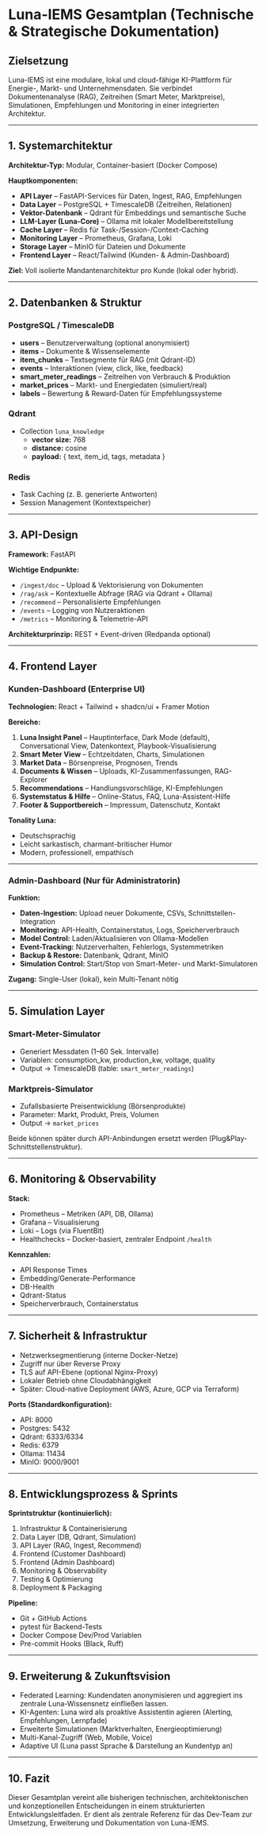 # Luna-IEMS Gesamtplan (Technische & Strategische Dokumentation)

## Zielsetzung
Luna-IEMS ist eine modulare, lokal und cloud-fähige KI-Plattform für Energie-, Markt- und Unternehmensdaten. Sie verbindet Dokumentenanalyse (RAG), Zeitreihen (Smart Meter, Marktpreise), Simulationen, Empfehlungen und Monitoring in einer integrierten Architektur.

---

## 1. Systemarchitektur

**Architektur-Typ:** Modular, Container-basiert (Docker Compose)

**Hauptkomponenten:**
- **API Layer** – FastAPI-Services für Daten, Ingest, RAG, Empfehlungen
- **Data Layer** – PostgreSQL + TimescaleDB (Zeitreihen, Relationen)
- **Vektor-Datenbank** – Qdrant für Embeddings und semantische Suche
- **LLM-Layer (Luna-Core)** – Ollama mit lokaler Modellbereitstellung
- **Cache Layer** – Redis für Task-/Session-/Context-Caching
- **Monitoring Layer** – Prometheus, Grafana, Loki
- **Storage Layer** – MinIO für Dateien und Dokumente
- **Frontend Layer** – React/Tailwind (Kunden- & Admin-Dashboard)

**Ziel:** Voll isolierte Mandantenarchitektur pro Kunde (lokal oder hybrid).

---

## 2. Datenbanken & Struktur

### PostgreSQL / TimescaleDB
- **users** – Benutzerverwaltung (optional anonymisiert)
- **items** – Dokumente & Wissenselemente
- **item_chunks** – Textsegmente für RAG (mit Qdrant-ID)
- **events** – Interaktionen (view, click, like, feedback)
- **smart_meter_readings** – Zeitreihen von Verbrauch & Produktion
- **market_prices** – Markt- und Energiedaten (simuliert/real)
- **labels** – Bewertung & Reward-Daten für Empfehlungssysteme

### Qdrant
- Collection `luna_knowledge`
  - **vector size:** 768
  - **distance:** cosine
  - **payload:** { text, item_id, tags, metadata }

### Redis
- Task Caching (z. B. generierte Antworten)
- Session Management (Kontextspeicher)

---

## 3. API-Design

**Framework:** FastAPI

**Wichtige Endpunkte:**
- `/ingest/doc` – Upload & Vektorisierung von Dokumenten
- `/rag/ask` – Kontextuelle Abfrage (RAG via Qdrant + Ollama)
- `/recommend` – Personalisierte Empfehlungen
- `/events` – Logging von Nutzeraktionen
- `/metrics` – Monitoring & Telemetrie-API

**Architekturprinzip:** REST + Event-driven (Redpanda optional)

---

## 4. Frontend Layer

### Kunden-Dashboard (Enterprise UI)
**Technologien:** React + Tailwind + shadcn/ui + Framer Motion

**Bereiche:**
1. **Luna Insight Panel** – Hauptinterface, Dark Mode (default), Conversational View, Datenkontext, Playbook-Visualisierung
2. **Smart Meter View** – Echtzeitdaten, Charts, Simulationen
3. **Market Data** – Börsenpreise, Prognosen, Trends
4. **Documents & Wissen** – Uploads, KI-Zusammenfassungen, RAG-Explorer
5. **Recommendations** – Handlungsvorschläge, KI-Empfehlungen
6. **Systemstatus & Hilfe** – Online-Status, FAQ, Luna-Assistent-Hilfe
7. **Footer & Supportbereich** – Impressum, Datenschutz, Kontakt

**Tonality Luna:**
- Deutschsprachig
- Leicht sarkastisch, charmant-britischer Humor
- Modern, professionell, empathisch

---

### Admin-Dashboard (Nur für Administratorin)

**Funktion:**
- **Daten-Ingestion:** Upload neuer Dokumente, CSVs, Schnittstellen-Integration
- **Monitoring:** API-Health, Containerstatus, Logs, Speicherverbrauch
- **Model Control:** Laden/Aktualisieren von Ollama-Modellen
- **Event-Tracking:** Nutzerverhalten, Fehlerlogs, Systemmetriken
- **Backup & Restore:** Datenbank, Qdrant, MinIO
- **Simulation Control:** Start/Stop von Smart-Meter- und Markt-Simulatoren

**Zugang:** Single-User (lokal), kein Multi-Tenant nötig

---

## 5. Simulation Layer

### Smart-Meter-Simulator
- Generiert Messdaten (1–60 Sek. Intervalle)
- Variablen: consumption_kw, production_kw, voltage, quality
- Output → TimescaleDB (table: `smart_meter_readings`)

### Marktpreis-Simulator
- Zufallsbasierte Preisentwicklung (Börsenprodukte)
- Parameter: Markt, Produkt, Preis, Volumen
- Output → `market_prices`

Beide können später durch API-Anbindungen ersetzt werden (Plug&Play-Schnittstellenstruktur).

---

## 6. Monitoring & Observability

**Stack:**
- Prometheus – Metriken (API, DB, Ollama)
- Grafana – Visualisierung
- Loki – Logs (via FluentBit)
- Healthchecks – Docker-basiert, zentraler Endpoint `/health`

**Kennzahlen:**
- API Response Times
- Embedding/Generate-Performance
- DB-Health
- Qdrant-Status
- Speicherverbrauch, Containerstatus

---

## 7. Sicherheit & Infrastruktur

- Netzwerksegmentierung (interne Docker-Netze)
- Zugriff nur über Reverse Proxy
- TLS auf API-Ebene (optional Nginx-Proxy)
- Lokaler Betrieb ohne Cloudabhängigkeit
- Später: Cloud-native Deployment (AWS, Azure, GCP via Terraform)

**Ports (Standardkonfiguration):**
- API: 8000
- Postgres: 5432
- Qdrant: 6333/6334
- Redis: 6379
- Ollama: 11434
- MinIO: 9000/9001

---

## 8. Entwicklungsprozess & Sprints

**Sprintstruktur (kontinuierlich):**
1. Infrastruktur & Containerisierung
2. Data Layer (DB, Qdrant, Simulation)
3. API Layer (RAG, Ingest, Recommend)
4. Frontend (Customer Dashboard)
5. Frontend (Admin Dashboard)
6. Monitoring & Observability
7. Testing & Optimierung
8. Deployment & Packaging

**Pipeline:**
- Git + GitHub Actions
- pytest für Backend-Tests
- Docker Compose Dev/Prod Variablen
- Pre-commit Hooks (Black, Ruff)

---

## 9. Erweiterung & Zukunftsvision

- Federated Learning: Kundendaten anonymisieren und aggregiert ins zentrale Luna-Wissensnetz einfließen lassen.
- KI-Agenten: Luna wird als proaktive Assistentin agieren (Alerting, Empfehlungen, Lernpfade)
- Erweiterte Simulationen (Marktverhalten, Energieoptimierung)
- Multi-Kanal-Zugriff (Web, Mobile, Voice)
- Adaptive UI (Luna passt Sprache & Darstellung an Kundentyp an)

---

## 10. Fazit
Dieser Gesamtplan vereint alle bisherigen technischen, architektonischen und konzeptionellen Entscheidungen in einem strukturierten Entwicklungsleitfaden. Er dient als zentrale Referenz für das Dev-Team zur Umsetzung, Erweiterung und Dokumentation von Luna-IEMS.

